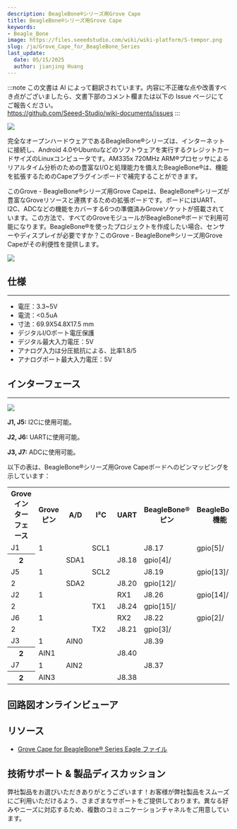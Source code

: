 ```yaml
---
description: BeagleBone®シリーズ用Grove Cape
title: BeagleBone®シリーズ用Grove Cape
keywords:
- Beagle_Bone
image: https://files.seeedstudio.com/wiki/wiki-platform/S-tempor.png
slug: /ja/Grove_Cape_for_BeagleBone_Series
last_update:
  date: 05/15/2025
  author: jianjing Huang
---
```

:::note
この文書は AI によって翻訳されています。内容に不正確な点や改善すべき点がございましたら、文書下部のコメント欄または以下の Issue ページにてご報告ください。  
https://github.com/Seeed-Studio/wiki-documents/issues
:::

![](https://files.seeedstudio.com/wiki/Grove_Cape_for_BeagleBone_Series/img/Grove%20Cape%20for%20BeagleBone.jpg)

完全なオープンハードウェアであるBeagleBone®シリーズは、インターネットに接続し、Android 4.0やUbuntuなどのソフトウェアを実行するクレジットカードサイズのLinuxコンピュータです。AM335x 720MHz ARM®プロセッサによるリアルタイム分析のための豊富なI/Oと処理能力を備えたBeagleBone®は、機能を拡張するためのCapeプラグインボードで補完することができます。

このGrove - BeagleBone®シリーズ用Grove Capeは、BeagleBone®シリーズが豊富なGroveリソースと連携するための拡張ボードです。ボードにはUART、I2C、ADCなどの機能をカバーする6つの準備済みGroveソケットが搭載されています。この方法で、すべてのGroveモジュールがBeagleBone®ボードで利用可能になります。BeagleBone®を使ったプロジェクトを作成したい場合、センサーやディスプレイが必要ですか？このGrove - BeagleBone®シリーズ用Grove Capeがその利便性を提供します。

[![](https://files.seeedstudio.com/wiki/Seeed-WiKi/docs/images/300px-Get_One_Now_Banner-ragular.png)](https://www.seeedstudio.com/Grove-Cape-for-BeagleBone-Series-p-1718.html)

## 仕様

---

* 電圧：3.3~5V
* 電流：&lt;0.5uA
* 寸法：69.9X54.8X17.5 mm
* デジタルI/Oポート電圧保護
* デジタル最大入力電圧：5V
* アナログ入力は分圧抵抗による、比率1.8/5
* アナログポート最大入力電圧：5V

## インターフェース

---

![](https://files.seeedstudio.com/wiki/Grove_Cape_for_BeagleBone_Series/img/Grove_Cape_for_BeagleBone_Series.jpg)

**J1, J5:** I2Cに使用可能。

**J2, J6:** UARTに使用可能。

**J3, J7:** ADCに使用可能。

以下の表は、BeagleBone®シリーズ用Grove Capeボードへのピンマッピングを示しています：

<table cellSpacing={0} width="100%">
  <tbody><tr>
      <th scope="col"> Groveインターフェース
      </th>
      <th scope="col"> Groveピン
      </th>
      <th scope="col"> A/D
      </th>
      <th scope="col"> I²C
      </th>
      <th scope="col"> UART
      </th>
      <th scope="col"> BeagleBone®ピン
      </th>
      <th scope="col"> BeagleBone®機能
      </th></tr>
    <tr>
      <td rowSpan={2}> J1
      </td>
      <td scope="row"> 1
      </td>
      <td>
      </td>
      <td> SCL1
      </td>
      <td>
      </td>
      <td> J8.17
      </td>
      <td> gpio[5]/
      </td></tr>
    <tr>
      <th scope="row"> 2
      </th>
      <td>
      </td>
      <td> SDA1
      </td>
      <td>
      </td>
      <td> J8.18
      </td>
      <td> gpio[4]/
      </td></tr>
    <tr>
      <td rowSpan={2}> J5
      </td>
      <td> 1
      </td>
      <td>
      </td>
      <td> SCL2
      </td>
      <td>
      </td>
      <td> J8.19
      </td>
      <td> gpio[13]/
      </td></tr>
    <tr>
      <td> 2
      </td>
      <td>
      </td>
      <td> SDA2
      </td>
      <td>
      </td>
      <td> J8.20
      </td>
      <td> gpio[12]/
      </td></tr>
    <tr>
      <td rowSpan={2}> J2
      </td>
      <td> 1
      </td>
      <td>
      </td>
      <td>
      </td>
      <td> RX1
      </td>
      <td> J8.26
      </td>
      <td> gpio[14]/
      </td></tr>
    <tr>
      <td> 2
      </td>
      <td>
      </td>
      <td>
      </td>
      <td> TX1
      </td>
      <td> J8.24
      </td>
      <td> gpio[15]/
      </td></tr>
    <tr>
      <td rowSpan={2}> J6
      </td>
      <td> 1
      </td>
      <td>
      </td>
      <td>
      </td>
      <td> RX2
      </td>
      <td> J8.22
      </td>
      <td> gpio[2]/
      </td></tr>
    <tr>
      <td> 2
      </td>
      <td>
      </td>
      <td>
      </td>
      <td> TX2
      </td>
      <td> J8.21
      </td>
      <td> gpio[3]/
      </td></tr>
    <tr>
      <td rowSpan={2}> J3
      </td>
      <td scope="row"> 1
      </td>
      <td> AIN0
      </td>
      <td>
      </td>
      <td>
      </td>
      <td> J8.39
      </td>
      <td>
      </td></tr>
    <tr>
      <th scope="row"> 2
      </th>
      <td> AIN1
      </td>
      <td>
      </td>
      <td>
      </td>
      <td> J8.40
      </td>
      <td>
      </td></tr>
    <tr>
      <td rowSpan={2}> J7
      </td>
      <td scope="row"> 1
      </td>
      <td> AIN2
      </td>
      <td>
      </td>
      <td>
      </td>
      <td> J8.37
      </td>
      <td>
      </td></tr>
    <tr>
      <th scope="row"> 2
      </th>
      <td> AIN3
      </td>
      <td>
      </td>
      <td>
      </td>
      <td> J8.38
      </td>
      <td>
      </td></tr></tbody></table>

## 回路図オンラインビューア

<div className="altium-ecad-viewer" data-project-src="https://files.seeedstudio.com/wiki/Grove_Cape_for_BeagleBone_Series/res/Grove_Cape_for_BeagleBone_Series_V1.0.zip" style={{borderRadius: '0px 0px 4px 4px', height: 500, borderStyle: 'solid', borderWidth: 1, borderColor: 'rgb(241, 241, 241)', overflow: 'hidden', maxWidth: 1280, maxHeight: 700, boxSizing: 'border-box'}}>
</div>

## リソース

* [Grove Cape for BeagleBone® Series Eagle ファイル](https://files.seeedstudio.com/wiki/Grove_Cape_for_BeagleBone_Series/res/Grove_Cape_for_BeagleBone_Series_V1.0.zip)

## 技術サポート & 製品ディスカッション

弊社製品をお選びいただきありがとうございます！お客様が弊社製品をスムーズにご利用いただけるよう、さまざまなサポートをご提供しております。異なる好みやニーズに対応するため、複数のコミュニケーションチャネルをご用意しています。

<div class="button_tech_support_container">
<a href="https://forum.seeedstudio.com/" class="button_forum"></a> 
<a href="https://www.seeedstudio.com/contacts" class="button_email"></a>
</div>

<div class="button_tech_support_container">
<a href="https://discord.gg/eWkprNDMU7" class="button_discord"></a> 
<a href="https://github.com/Seeed-Studio/wiki-documents/discussions/69" class="button_discussion"></a>
</div>